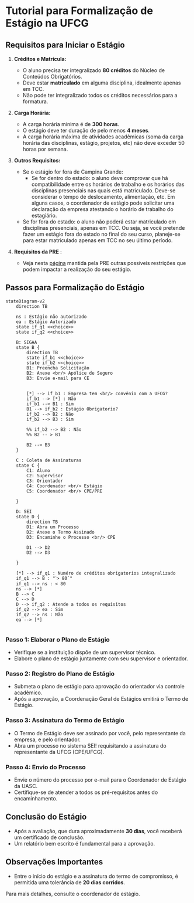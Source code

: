 # Tutorial para Formalização de Estágio na UFCG


## Requisitos para Iniciar o Estágio

1. **Créditos e Matrícula:**
   - O aluno precisa ter integralizado **80 créditos** do Núcleo de Conteúdos Obrigatórios.
   - Deve estar **matriculado** em alguma disciplina, idealmente apenas em TCC.
   - Não pode ter integralizado todos os créditos necessários para a formatura.
   
2. **Carga Horária:**
   - A carga horária mínima é de **300 horas**.
   - O estágio deve ter duração de pelo menos **4 meses**.
   - A carga horária máxima de atividades acadêmicas (soma da carga horária das disciplinas, estágio, projetos, etc) não deve exceder 50 horas por semana.

3. **Outros Requisitos:** 
    - Se o estágio for fora de Campina Grande:
        - Se for dentro do estado: o aluno deve comprovar que há compatibilidade entre os horários de trabalho e os horários das disciplinas presenciais nas quais está matriculado. Deve-se considerar o tempo de deslocamento, alimentação, etc. Em alguns casos, o coordenador de estágio pode solicitar uma declaração da empresa atestando o horário de trabalho do estagiário.
    - Se for fora do estado: o aluno não poderá estar matriculado em disciplinas presenciais, apenas em TCC. Ou seja, se você pretende fazer um estágio fora do estado no final do seu curso, planeje-se para estar matriculado apenas em TCC no seu último período.

4. **Requisitos da PRE** : 
    - Veja nesta [página](https://pre.ufcg.edu.br/pre/estagios-e-convenios?showall=&start=1) mantida pela PRE outras possíveis restrições que podem impactar a realização do seu estágio.


## Passos para Formalização do Estágio

```mermaid
stateDiagram-v2
    direction TB
    
    ns : Estágio não autorizado
    ea : Estágio Autorizado
    state if_q1 <<choice>>
    state if_q2 <<choice>>

    B: SIGAA
    state B {
        direction TB
        state if_b1 <<choice>>
        state if_b2 <<choice>>
        B1: Preencha Solicitação
        B2: Anexe <br/> Apólice de Seguro
        B3: Envie e-mail para CE
        

        [*] --> if_b1 : Empresa tem <br/> convênio com a UFCG?
        if_b1 --> [*] : Não
        if_b1 --> B1 : Sim
        B1 --> if_b2 : Estágio Obrigatorio?
        if_b2 --> B2 : Não
        if_b2 --> B3 : Sim

        %% if_b2 --> B2 : Não
        %% B2 -- > B1
        
        B2 --> B3
    }

    C : Coleta de Assinaturas
    state C {
        C1: Aluno
        C2: Supervisor
        C3: Orientador
        C4: Coordenador <br/> Estágio
        C5: Coordenador <br/> CPE/PRE

    }

    D: SEI
    state D {
        direction TB
        D1: Abra um Processo
        D2: Anexe o Termo Assinado
        D3: Encaminhe o Processo <br/> CPE

        D1 --> D2
        D2 --> D3

    }

    [*] --> if_q1 : Numéro de créditos obrigatorios integralizado
    if_q1 --> B : "ˋ> 80´"
    if_q1 --> ns : < 80
    ns --> [*]
    B --> C
    C --> D
    D --> if_q2 : Atende a todos os requisitos
    if_q2 --> ea : Sim
    if_q2 --> ns : Não
    ea --> [*]


```

### Passo 1: Elaborar o Plano de Estágio

- Verifique se a instituição dispõe de um supervisor técnico.
- Elabore o plano de estágio juntamente com seu supervisor e orientador.

### Passo 2: Registro do Plano de Estágio

- Submeta o plano de estágio para aprovação do orientador via controle acadêmico.
- Após a aprovação, a Coordenação Geral de Estágios emitirá o Termo de Estágio.

### Passo 3: Assinatura do Termo de Estágio

- O Termo de Estágio deve ser assinado por você, pelo representante da empresa, e pelo orientador.
- Abra um processo no sistema SEI! requisitando a assinatura do representante da UFCG (CPE/UFCG).

### Passo 4: Envio do Processo

- Envie o número do processo por e-mail para o Coordenador de Estágio da UASC.
- Certifique-se de atender a todos os pré-requisitos antes do encaminhamento.

## Conclusão do Estágio

- Após a avaliação, que dura aproximadamente **30 dias**, você receberá um certificado de conclusão.
- Um relatório bem escrito é fundamental para a aprovação.

## Observações Importantes

- Entre o início do estágio e a assinatura do termo de compromisso, é permitida uma tolerância de **20 dias corridos**.

Para mais detalhes, consulte o coordenador de estágio.
